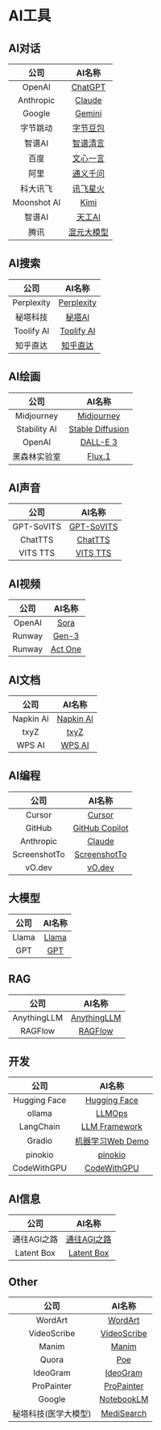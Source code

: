 # AI工具

## AI对话

|    公司     |                   AI名称                   |
| :---------: | :----------------------------------------: |
|   OpenAl    |    [ChatGPT](https://chat.openai.com/)     |
|  Anthropic  |        [Claude](https://claude.ai/)        |
|   Google    |  [Gemini](https://gemini.google.com/app)   |
|  字节跳动   |    [字节豆包](https://www.doubao.com/)     |
|   智谱AI    |      [智谱清言](https://chatglm.cn/)       |
|    百度     |    [文心一言](https://yiyan.baidu.com)     |
|    阿里     |   [通义千问](https://tongyi.aliyun.com/)   |
|  科大讯飞   |   [讯飞星火](https://xinghuo.xfyun.cn/)    |
| Moonshot Al |     [Kimi](https://kimi.moonshot.cn/)      |
|   智谱AI    |     [天工AI](https://www.tiangong.cn/)     |
|    腾讯     | [混元大模型](https://hunyuan.tencent.com/) |

## AI搜索

|    公司    |                  AI名称                  |
| :--------: | :--------------------------------------: |
| Perplexity | [Perplexity](https://www.perplexity.ai/) |
|  秘塔科技  |       [秘塔Al](https://metaso.cn/)       |
| Toolify Al |  [Toolify Al](https://www.toolify.ai/)   |
|  知乎直达  |   [知乎直达](https://zhida.zhihu.com)    |

## AI绘画

|     公司     |                     AI名称                     |
| :----------: | :--------------------------------------------: |
|  Midjourney  |   [Midjourney](https://www.midjourney.com/)    |
| Stability Al |   [Stable Diffusion](https://stability.ai/)    |
|    OpenAl    | [DALL-E 3](https://openai.com/index/dall-e-3/) |
| 黑森林实验室 |          [Flux.1](https://flux1.ai/)           |

## AI声音

|    公司    |                        AI名称                        |
| :--------: | :--------------------------------------------------: |
| GPT-SoVITS | [GPT-SoVITS](https://github.com/RVC-Boss/GPT-SoVITS) |
|  ChatTTS   |           [ChatTTS](https://chattts.com/)            |
|  VITS TTS  |     [VITS TTS](https://github.com/SWivid/F5-TTS)     |

## AI视频

|  公司  |                            AI名称                            |
| :----: | :----------------------------------------------------------: |
| OpenAl |            [Sora](https://openai.com/index/sora/)            |
| Runway |         [Gen-3](https://runwayml.com/research/gen-3)         |
| Runway | [Act One](https://runwayml.com/research/introducing-act-one) |

## AI文档

|   公司    |               AI名称                |
| :-------: | :---------------------------------: |
| Napkin Al | [Napkin Al](https://www.napkin.ai/) |
|   txyZ    |    [txyZ](https://www.txyz.ai/)     |
|  WPS AI   |   [WPS AI](https://www.wps.com/)    |

## AI编程

|     公司     |                        AI名称                         |
| :----------: | :---------------------------------------------------: |
|    Cursor    |            [Cursor](https://www.cursor.so)            |
|    GitHub    | [GitHub Copilot](https://github.com/features/copilot) |
|  Anthropic   |             [Claude](https://claude.ai/)              |
| ScreenshotTo | [ScreenshotTo](https://github.com/abi/screenshot-to)  |
|    vO.dev    |               [vO.dev](https://v0.dev/)               |

## 大模型

| 公司  |                 AI名称                 |
| :---: | :------------------------------------: |
| Llama |    [Llama](https://www.Ilama.com/)     |
|  GPT  | [GPT](https://openai.com/index/gpt-4/) |

## RAG

|    公司     |                 AI名称                  |
| :---------: | :-------------------------------------: |
| AnythingLLM | [AnythingLLM](https://anythingllm.com/) |
|   RAGFlow   |     [RAGFlow](https://ragflow.io/)      |

## 开发

|     公司     |                   AI名称                    |
| :----------: | :-----------------------------------------: |
| Hugging Face |   [Hugging Face](https://huggingface.co/)   |
|    ollama    |        [LLMOps](https://ollama.com/)        |
|  LangChain   | [LLM Framework](https://www.langchain.com/) |
|    Gradio    | [机器学习Web Demo](https://www.gradio.app/) |
|   pinokio    |    [pinokio](https://pinokio.computer/)     |
| CodeWithGPU  | [CodeWithGPU](https://www.codewithgpu.com/) |

## AI信息

|    公司     |                  AI名称                  |
| :---------: | :--------------------------------------: |
| 通往AGl之路 | [通往AGl之路](https://www.waytoagi.com/) |
| Latent Box  |     [Latent Box](https://ai-bot.cn/)     |

## Other

|         公司         |                            AI名称                            |
| :------------------: | :----------------------------------------------------------: |
|       WordArt        | [WordArt](https://www.modelscope.cn/studios/WordArt/WordArt) |
|     VideoScribe      |          [VideoScribe](https://www.videoscribe.co/)          |
|        Manim         |            [Manim](https://www.manim.community/)             |
|        Quora         |                    [Poe](https://poe.com)                    |
|       IdeoGram       |               [IdeoGram](https://ideogram.ai/)               |
|      ProPainter      |      [ProPainter](https://github.com/sczhou/ProPainter)      |
|        Google        |           [NotebookLM](https://notebooklm.google/)           |
| 秘塔科技(医学大模型) |             [MediSearch](https://medisearch.io/)             |

